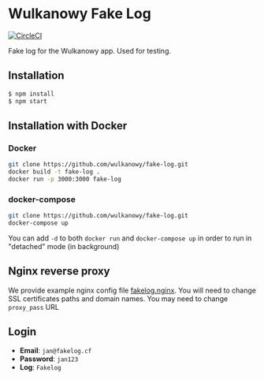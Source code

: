 # Wulkanowy Fake Log

[![CircleCI](https://img.shields.io/circleci/project/github/wulkanowy/fake-log.svg?style=flat-square)](https://circleci.com/gh/wulkanowy/fake-log)

Fake log for the Wulkanowy app. Used for testing.

## Installation

```bash
$ npm install
$ npm start
```

## Installation with Docker

### Docker

```bash
git clone https://github.com/wulkanowy/fake-log.git
docker build -t fake-log .
docker run -p 3000:3000 fake-log
```

### docker-compose

```bash
git clone https://github.com/wulkanowy/fake-log.git
docker-compose up
```

You can add `-d` to both `docker run` and `docker-compose up` in order to run in "detached" mode (in background)

## Nginx reverse proxy

We provide example nginx config file [fakelog.nginx](fakelog.nginx). You will need to change SSL certificates paths and domain names. You may need to change `proxy_pass` URL

## Login

- **Email**: `jan@fakelog.cf`
- **Password**: `jan123`
- **Log**: `Fakelog`
